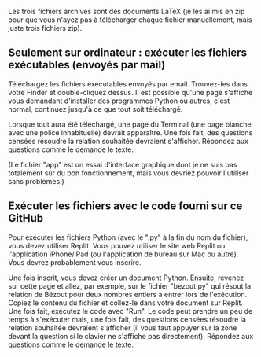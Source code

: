 Les trois fichiers archives sont des documents LaTeX (je les ai mis en zip pour que vous n'ayez pas à télécharger chaque fichier manuellement, mais juste trois fichiers zip).

## Seulement sur ordinateur : exécuter les fichiers exécutables (envoyés par mail)

Téléchargez les fichiers exécutables envoyés par email. Trouvez-les dans votre Finder et double-cliquez dessus. Il est possible qu'une page s'affiche vous demandant d'installer des programmes Python ou autres, c'est normal, continuez jusqu'à ce que tout soit téléchargé.

Lorsque tout aura été téléchargé, une page du Terminal (une page blanche avec une police inhabituelle) devrait apparaître. Une fois fait, des questions censées résoudre la relation souhaitée devraient s'afficher. Répondez aux questions comme le demande le texte.

(Le fichier "app" est un essai d'interface graphique dont je ne suis pas totalement sûr du bon fonctionnement, mais vous devriez pouvoir l'utiliser sans problèmes.)

## Exécuter les fichiers avec le code fourni sur ce GitHub

Pour exécuter les fichiers Python (avec le ".py" à la fin du nom du fichier), vous devez utiliser Replit. Vous pouvez utiliser le site web Replit ou l'application iPhone/iPad (ou l'application de bureau sur Mac ou autre). Vous devrez probablement vous inscrire.

Une fois inscrit, vous devez créer un document Python. Ensuite, revenez sur cette page et allez, par exemple, sur le fichier "bezout.py" qui résout la relation de Bézout pour deux nombres entiers à entrer lors de l'exécution. Copiez le contenu du fichier et collez-le dans votre document sur Replit. Une fois fait, exécutez le code avec "Run". Le code peut prendre un peu de temps à s'exécuter mais, une fois fait, des questions censées résoudre la relation souhaitée devraient s'afficher (il vous faut appuyer sur la zone devant la question si le clavier ne s'affiche pas directement). Répondez aux questions comme le demande le texte.

